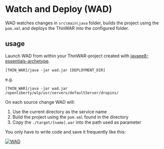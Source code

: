 # Watch and Deploy (WAD)

WAD watches changes in `src\main\java` folder, builds the project using the `pom.xml` and deploys the ThinWAR into the configured folder.

## usage

Launch WAD from within your ThinWAR-project created with [javaee8-essentials-archetype](http://www.adam-bien.com/roller/abien/entry/java_ee_8_essentials_archetype).

`[THIN_WAR]/java -jar wad.jar [DEPLOYMENT_DIR]`

e.g.

`[THIN_WAR]/java -jar wad.jar /openliberty/wlp/usr/servers/defaultServer/dropins/`

On each source change WAD will:

1. Use the current directory as the service name
2. Build the project using the `pom.xml` found in the directory
3. Copy the `./target/[name].war` into the path used as parameter

You only have to write code and save it frequently like this:

[![ WAD](https://i.ytimg.com/vi/_c8ZkSSpdWI/mqdefault.jpg)](https://www.youtube.com/embed/_c8ZkSSpdWI?rel=0)

